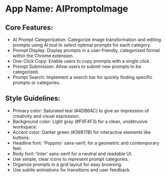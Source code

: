 # **App Name**: AIPromptoImage

## Core Features:

- AI Prompt Categorization: Categorize image transformation and editing prompts using AI tool to select optimal prompts for each category.
- Prompt Display: Display prompts in a user-friendly, categorized format within the Chrome extension.
- One-Click Copy: Enable users to copy prompts with a single click.
- Prompt Submission: Allow users to submit new prompts to be categorized.
- Prompt Search: Implement a search bar for quickly finding specific prompts or categories.

## Style Guidelines:

- Primary color: Saturated teal (#4DB6AC) to give an impression of creativity and visual expression.
- Background color: Light gray (#F0F4F3) for a clean, unobtrusive workspace.
- Accent color: Darker green (#39817B) for interactive elements like buttons.
- Headline font: 'Poppins' sans-serif, for a geometric and contemporary feel.
- Body font: 'Inter' sans-serif for a neutral and readable UI.
- Use simple, clear icons to represent prompt categories.
- Organize prompts in a grid layout for easy browsing.
- Use subtle animations for transitions and user feedback.